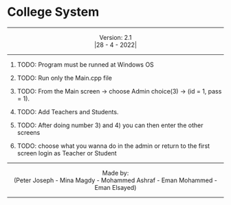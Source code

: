 # College System

--------------------------------------------------------------------------------------------------------------------------------

<p align="center"> Version: 2.1<br>|28 - 4 - 2022|</p>

--------------------------------------------------------------------------------------------------------------------------------

1) TODO: Program must be runned at Windows OS

2) TODO: Run only the Main.cpp file

3) TODO: From the Main screen -> choose Admin choice(3) -> (id = 1, pass = 1).

4) TODO: Add Teachers and Students.

5) TODO: After doing number 3) and 4) you can then enter the other screens

6) TODO: choose what you wanna do in the admin or return to the first screen login as Teacher or Student

--------------------------------------------------------------------------------------------------------------------------------

<p align="center"> Made by: <br>(Peter Joseph - Mina Magdy - Mohammed Ashraf - Eman Mohammed - Eman Elsayed)</p>

--------------------------------------------------------------------------------------------------------------------------------
